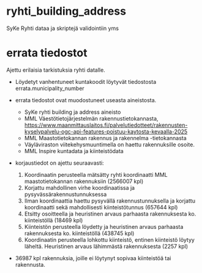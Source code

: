 # ryhti_building_address
SyKe Ryhti dataa ja skriptejä validointiin yms

# errata tiedostot

Ajettu erilaisia tarkistuksia ryhti datalle.

- Löydetyt vanhentuneet kuntakoodit löytyvät tiedostosta errata.municipality_number

- errata tiedostot ovat muodostuneet useasta aineistosta.
  - SyKe ryhti building ja address aineisto
  - MML Väestötietojärjestelmän rakennustietokannasta, https://www.maanmittauslaitos.fi/palvelutiedotteet/rakennusten-kyselypalvelu-ogc-api-features-poistuu-kaytosta-kevaalla-2025
  - MML Maastotietokannan rakennus ja rakennelma -tietokannasta
  - Väyläviraston viitekehysmuuntimella on haettu rakennuksille osoite.
  - MML Inspire kuntadata ja kiinteistödata
 
- korjaustiedot on ajettu seuraavasti:
  1) Koordinaatin perusteella mätsätty ryhti koordinaatti MML maastotietokannan rakennuksiin (2566007 kpl)
  2) Korjattu mahdollinen virhe koordinaatissa ja pysyvässärakennustunnuksessa
  3) Ilman koordinaattia haettu pysyvällä rakennustunnuksella ja korjattu koordinaatti sekä mahdollisesti kiinteistötunnus (657644 kpl)
  4) Etsitty osoitteella ja heuristinen arvaus parhaasta rakennuksesta ko. kiinteistöllä (18469 kpl)
  5) Kiinteistön perusteella löydetty ja heuristinen arvaus parhaasta rakennuksesta ko. kiinteistöllä (438745 kpl)
  6) Koordinaatin perusteella lohkottu kiinteistö, entinen kiinteistö löytyy läheltä. Heuristinen arvaus lähimmästä rakennuksesta (2257 kpl)

- 36987 kpl rakennuksia, joille ei löytynyt sopivaa kiinteistöä tai rakennusta.
